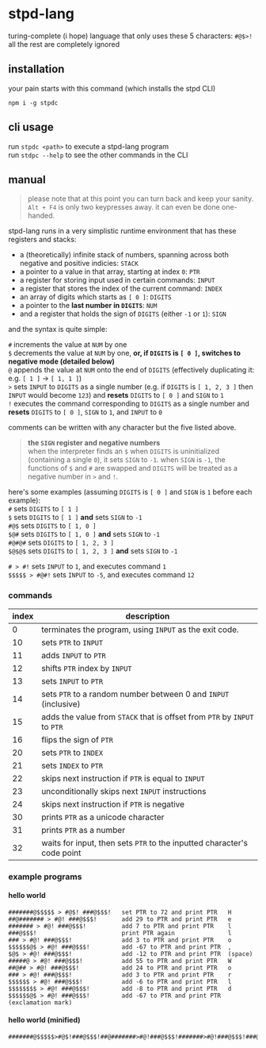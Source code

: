 # stpd-lang
turing-complete (i hope) language that only uses these 5 characters: `#@$>!`  
all the rest are completely ignored 

## installation
your pain starts with this command (which installs the stpd CLI)

`npm i -g stpdc`

## cli usage
run `stpdc <path>` to execute a stpd-lang program  
run `stdpc --help` to see the other commands in the CLI  

## manual
> please note that at this point you can turn back and keep your sanity. `Alt + F4` is only two keypresses away. it can even be done one-handed.

stpd-lang runs in a very simplistic runtime environment that has these registers and stacks:

- a (theoretically) infinite stack of numbers, spanning across both negative and positive indicies: `STACK`
- a pointer to a value in that array, starting at index `0`: `PTR`
- a register for storing input used in certain commands: `INPUT`
- a register that stores the index of the current command: `INDEX`
- an array of digits which starts as `[ 0 ]`: `DIGITS`
- a pointer to the **last number in `DIGITS`**: `NUM`
- and a register that holds the sign of `DIGITS` (either `-1` or `1`): `SIGN`

and the syntax is quite simple:

`#` increments the value at `NUM` by one  
`$` decrements the value at `NUM` by one, **or, if `DIGITS` is `[ 0 ]`, switches to negative mode (detailed below)**  
`@` appends the value at `NUM` onto the end of `DIGITS` (effectively duplicating it: e.g. `[ 1 ]` -> `[ 1, 1 ]`)  
`>` sets `INPUT` to `DIGITS` as a single number (e.g. if `DIGITS` is `[ 1, 2, 3 ]` then `INPUT` would become `123`) and **resets** `DIGITS` to `[ 0 ]` and `SIGN` to `1`  
`!` executes the command corresponding to `DIGITS` as a single number and **resets** `DIGITS` to `[ 0 ]`, `SIGN` to `1`, and `INPUT` to `0`

comments can be written with any character but the five listed above.

> **the `SIGN` register and negative numbers**  
> when the interpreter finds an `$` when `DIGITS` is uninitialized (containing a single `0`), it sets `SIGN` to `-1`. when `SIGN` is `-1`, the functions of `$` and `#` are swapped and `DIGITS` will be treated as a negative number in `>` and `!`.
>
here's some examples (assuming `DIGITS` is `[ 0 ]` and `SIGN` is `1` before each example):  
`#` sets `DIGITS` to `[ 1 ]`  
`$` sets `DIGITS` to `[ 1 ]` **and** sets `SIGN` to `-1`  
`#@$` sets `DIGITS` to `[ 1, 0 ]`  
`$@#` sets `DIGITS` to `[ 1, 0 ]` **and** sets `SIGN` to `-1`  
`#@#@#` sets `DIGITS` to `[ 1, 2, 3 ]`  
`$@$@$` sets `DIGITS` to `[ 1, 2, 3 ]` **and** sets `SIGN` to `-1`  

`# > #!` sets `INPUT` to `1`, and executes command `1`  
`$$$$$ > #@#!` sets `INPUT` to `-5`, and executes command `12`  

### commands

index | description
----- | -----------
0     | terminates the program, using `INPUT` as the exit code.
10    | sets `PTR` to `INPUT`
11    | adds `INPUT` to `PTR`
12    | shifts `PTR` index by `INPUT`
13    | sets `INPUT` to `PTR`
14    | sets `PTR` to a random number between 0 and `INPUT` (inclusive)
15    | adds the value from `STACK` that is offset from `PTR` by `INPUT` to `PTR`
16    | flips the sign of `PTR`
20    | sets `PTR` to `INDEX`
21    | sets `INDEX` to `PTR`
22    | skips next instruction if `PTR` is equal to `INPUT`
23    | unconditionally skips next `INPUT` instructions
24    | skips next instruction if `PTR` is negative
30    | prints `PTR` as a unicode character
31    | prints `PTR` as a number
32    | waits for input, then sets `PTR` to the inputted character's code point

### example programs

#### hello world
```
#######@$$$$$ > #@$! ###@$$$!   set PTR to 72 and print PTR   H
##@####### > #@! ###@$$$!       add 29 to PTR and print PTR   e
####### > #@! ###@$$$!          add 7 to PTR and print PTR    l
###@$$$!                        print PTR again               l
### > #@! ###@$$$!              add 3 to PTR and print PTR    o
$$$$$$@$ > #@! ###@$$$!         add -67 to PTR and print PTR  ,
$@$ > #@! ###@$$$!              add -12 to PTR and print PTR  (space)
#####@ > #@! ###@$$$!           add 55 to PTR and print PTR   W
##@## > #@! ###@$$$!            add 24 to PTR and print PTR   o
### > #@! ###@$$$!              add 3 to PTR and print PTR    r
$$$$$$ > #@! ###@$$$!           add -6 to PTR and print PTR   l
$$$$$$$$ > #@! ###@$$$!         add -8 to PTR and print PTR   d
$$$$$$@$ > #@! ###@$$$!         add -67 to PTR and print PTR  (exclamation mark)
```

#### hello world (minified)
```
#######@$$$$$>#@$!###@$$$!##@#######>#@!###@$$$!#######>#@!###@$$$!###@$$$!###>#@!###@$$$!$$$$$$@$>#@!###@$$$!$@$>#@!###@$$$!#####@>#@!###@$$$!##@##>#@!###@$$$!###>#@!###@$$$!$$$$$$>#@!###@$$$!$$$$$$$$>#@!###@$$$!$$$$$$@$>#@!###@$$$!
```